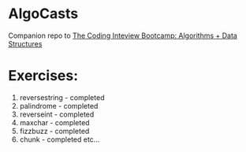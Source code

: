 # AlgoCasts

Companion repo to [The Coding Inteview Bootcamp: Algorithms + Data Structures](https://www.udemy.com/course/coding-interview-bootcamp-algorithms-and-data-structure/)


# Exercises:

1. reversestring - completed
2. palindrome - completed
3. reverseint - completed
4. maxchar - completed
5. fizzbuzz - completed
6. chunk - completed
etc...